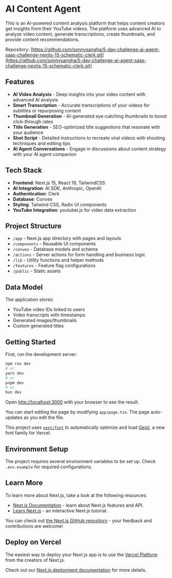 # AI Content Agent

This is an AI-powered content analysis platform that helps content creators get insights from their YouTube videos. The platform uses advanced AI to analyze video content, generate transcriptions, create thumbnails, and provide content recommendations.

Repository: [https://github.com/sonnysangha/5-day-challenge-ai-agent-saas-challenge-nextjs-15-schematic-clerk.git](https://github.com/sonnysangha/5-day-challenge-ai-agent-saas-challenge-nextjs-15-schematic-clerk.git)

## Features

- **AI Video Analysis** - Deep insights into your video content with advanced AI analysis
- **Smart Transcription** - Accurate transcriptions of your videos for subtitles or repurposing content
- **Thumbnail Generation** - AI-generated eye-catching thumbnails to boost click-through rates
- **Title Generation** - SEO-optimized title suggestions that resonate with your audience
- **Shot Script** - Detailed instructions to recreate viral videos with shooting techniques and editing tips
- **AI Agent Conversations** - Engage in discussions about content strategy with your AI agent companion

## Tech Stack

- **Frontend**: Next.js 15, React 19, TailwindCSS
- **AI Integration**: AI SDK, Anthropic, OpenAI
- **Authentication**: Clerk
- **Database**: Convex
- **Styling**: Tailwind CSS, Radix UI components
- **YouTube Integration**: youtubei.js for video data extraction

## Project Structure

- `/app` - Next.js app directory with pages and layouts
- `/components` - Reusable UI components
- `/convex` - Database models and schema
- `/actions` - Server actions for form handling and business logic
- `/lib` - Utility functions and helper methods
- `/features` - Feature flag configurations
- `/public` - Static assets

## Data Model

The application stores:

- YouTube video IDs linked to users
- Video transcripts with timestamps
- Generated images/thumbnails
- Custom generated titles

## Getting Started

First, run the development server:

```bash
npm run dev
# or
yarn dev
# or
pnpm dev
# or
bun dev
```

Open [http://localhost:3000](http://localhost:3000) with your browser to see the result.

You can start editing the page by modifying `app/page.tsx`. The page auto-updates as you edit the file.

This project uses [`next/font`](https://nextjs.org/docs/app/building-your-application/optimizing/fonts) to automatically optimize and load [Geist](https://vercel.com/font), a new font family for Vercel.

## Environment Setup

The project requires several environment variables to be set up. Check `.env.example` for required configurations.

## Learn More

To learn more about Next.js, take a look at the following resources:

- [Next.js Documentation](https://nextjs.org/docs) - learn about Next.js features and API.
- [Learn Next.js](https://nextjs.org/learn) - an interactive Next.js tutorial.

You can check out [the Next.js GitHub repository](https://github.com/vercel/next.js) - your feedback and contributions are welcome!

## Deploy on Vercel

The easiest way to deploy your Next.js app is to use the [Vercel Platform](https://vercel.com/new?utm_medium=default-template&filter=next.js&utm_source=create-next-app&utm_campaign=create-next-app-readme) from the creators of Next.js.

Check out our [Next.js deployment documentation](https://nextjs.org/docs/app/building-your-application/deploying) for more details.
